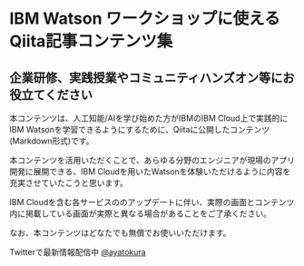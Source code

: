 # **IBM Watson ワークショップに使えるQiita記事コンテンツ集**

## **企業研修、実践授業やコミュニティハンズオン等にお役立てください**

本コンテンツは、人工知能/AIを学び始めた方がIBMのIBM Cloud上で実践的にIBM Watsonを学習できるようにするために、Qiitaに公開したコンテンツ(Markdown形式)です。

本コンテンツを活用いただくことで、あらゆる分野のエンジニアが現場のアプリ開発に展開できる、IBM Cloudを用いたWatsonを体験いただけるように内容を充実させていたこうと思います。

IBM Cloudを含む各サービスののアップデートに伴い、実際の画面とコンテンツ内に掲載している画面が実際と異なる場合があることをご了承ください。

なお、本コンテンツはどなたでも無償でお使いいただけます。

Twitterで最新情報配信中 [@ayatokura](https://twitter.com/ayatokura)
